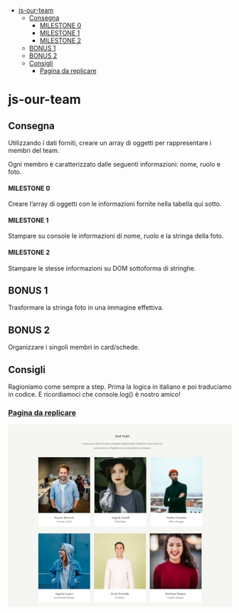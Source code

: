 - [js-our-team](#js-our-team)
  - [Consegna](#consegna)
    - [MILESTONE 0](#milestone-0)
    - [MILESTONE 1](#milestone-1)
    - [MILESTONE 2](#milestone-2)
  - [BONUS 1](#bonus-1)
  - [BONUS 2](#bonus-2)
  - [Consigli](#consigli)
    - [Pagina da replicare](#pagina-da-replicare)

# js-our-team

## Consegna

Utilizzando i dati forniti, creare un array di oggetti per rappresentare i membri del team.

Ogni membro è caratterizzato dalle seguenti informazioni: nome, ruolo e foto.

#### MILESTONE 0

Creare l’array di oggetti con le informazioni fornite nella tabella qui sotto.

#### MILESTONE 1

Stampare su console le informazioni di nome, ruolo e la stringa della foto.

#### MILESTONE 2

Stampare le stesse informazioni su DOM sottoforma di stringhe.

## BONUS 1

Trasformare la stringa foto in una immagine effettiva.

## BONUS 2

Organizzare i singoli membri in card/schede.

## Consigli

Ragioniamo come sempre a step. Prima la logica in italiano e poi traduciamo in codice.
E ricordiamoci che console.log() è nostro amico!

### [Pagina da replicare](./img/screenshot/exercise/)

<img src="./img/screenshot/exercise/to-emulate.png" width=700>
